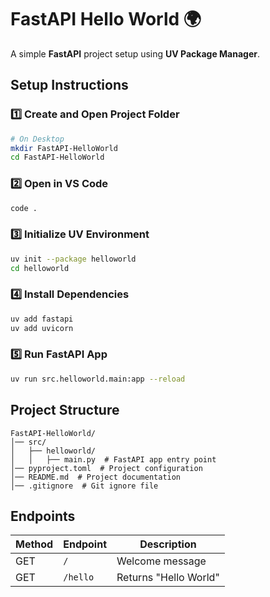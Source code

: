 


# **FastAPI Hello World** 🌍  

A simple **FastAPI** project setup using **UV Package Manager**.  

## **Setup Instructions**  

### **1️⃣ Create and Open Project Folder**  
```bash
# On Desktop
mkdir FastAPI-HelloWorld  
cd FastAPI-HelloWorld  
```

### **2️⃣ Open in VS Code**  
```bash
code .
```

### **3️⃣ Initialize UV Environment**  
```bash
uv init --package helloworld  
cd helloworld  
```

### **4️⃣ Install Dependencies**  
```bash
uv add fastapi  
uv add uvicorn  
```

### **5️⃣ Run FastAPI App**  
```bash
uv run src.helloworld.main:app --reload  
```

## **Project Structure**  
```
FastAPI-HelloWorld/
│── src/
│   ├── helloworld/
│   │   ├── main.py  # FastAPI app entry point
│── pyproject.toml  # Project configuration
│── README.md  # Project documentation
│── .gitignore  # Git ignore file
```

## **Endpoints**  
| Method | Endpoint   | Description          |
|--------|-----------|----------------------|
| GET    | `/`       | Welcome message      |
| GET    | `/hello`  | Returns "Hello World" |


